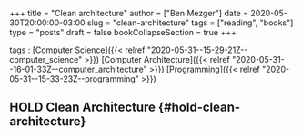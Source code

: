 +++
title = "Clean architecture"
author = ["Ben Mezger"]
date = 2020-05-30T20:00:00-03:00
slug = "clean-architecture"
tags = ["reading", "books"]
type = "posts"
draft = false
bookCollapseSection = true
+++

tags
: [Computer Science]({{< relref "2020-05-31--15-29-21Z--computer_science" >}}) [Computer Architecture]({{< relref "2020-05-31--16-01-33Z--computer_architecture" >}}) [Programming]({{< relref "2020-05-31--15-33-23Z--programming" >}})


## HOLD Clean Architecture {#hold-clean-architecture}